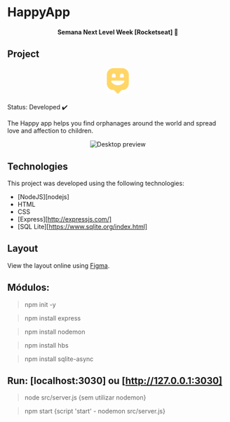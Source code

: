 # HappyApp

<h4 align="center">
    Semana Next Level Week [Rocketseat] 🚀
</h4>

## Project

<h4 align="center">
    <img alt="HappyApp" title="HappyAppLogo" src="./public/images/logo-icon.png" width="50px" />
</h4>

Status: Developed :heavy_check_mark:

The Happy app helps you find orphanages around the world and spread love and affection to children.

<p align="center">
    <img alt="Desktop preview" src="./public/images/GifHappyApp.gif" width="500px">
</p>

## Technologies

This project was developed using the following technologies:

- [NodeJS][nodejs]
- HTML
- CSS
- [Express][http://expressjs.com/]
- [SQL Lite][https://www.sqlite.org/index.html]

## Layout

View the layout online using [Figma](https://www.figma.com/file/ZyTn9ec42V17NQIZmzcEjG/Happy-Web-Copy?node-id=0%3A1).

## Módulos:

> npm init -y

> npm install express

> npm install nodemon

> npm install hbs

> npm install sqlite-async

## Run: [localhost:3030] ou [http://127.0.0.1:3030]

> node src/server.js {sem utilizar nodemon}

> npm start {script 'start' - nodemon src/server.js}
